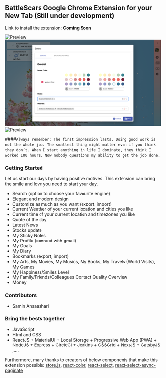 ## BattleScars Google Chrome Extension for your New Tab (Still under development)

Link to install the extension: <b>Coming Soon</b>

<!-- ![Preview](./battle-scars/src/assets/screenshots/1.png)
![Preview](./battle-scars/src/assets/screenshots/2.png)
![Preview](./battle-scars/src/assets/screenshots/3.png) -->
<img src="./battle-scars/src/assets/screenshots/1.png" width="700px" alt="Preview"/>
<img src="./battle-scars/src/assets/screenshots/2.png" width="700px" alt="Preview"/>
<img src="./battle-scars/src/assets/screenshots/3.png" width="700px" alt="Preview"/>

####`Always remember: The first impression lasts. Doing good work is not the whole job. The smallest thing might matter even if you think they don’t. When I start anything in life I dominate, they think I worked 100 hours. Now nobody questions my ability to get the job done.`

### Getting Started

Let us start our days by having positive motives. This extension can bring the smile and love you need to start your day.

- Search (option to choose your favourite engine)
- Elegant and modern design
- Customize as much as you want (export, import)
- Current Weather of your current location and cities you like
- Current time of your current location and timezones you like
- Quote of the day
- Latest News
- Stocks update
- My Sticky Notes
- My Profile (connect with gmail)
- My Goals
- My Diary
- Bookmarks (export, import)
- My Arts, My Movies, My Musics, My Books, My Travels (World Visits), My Games
- My Happiness/Smiles Level
- My Family/Friends/Colleagues Contact Quality Overview
- Money

### Contributors

- Samin Ansaashari

### Bring the bests together

- JavaScript
- Html and CSS
- ReactJS + MaterialUI + Local Storage + Progressive Web App (PWA) + NodeJS + Express + CircleCI + Jenkins + CSSGrid + NextJS + GatsbyJS ,....

Furthermore, many thanks to creators of below components that make this extension possible:
[store.js](https://github.com/marcuswestin/store.js), [react-color](https://github.com/casesandberg/react-color), [react-select](https://github.com/JedWatson/react-select), [react-select-async-paginate](https://github.com/vtaits/react-select-async-paginate)

<!-- ## License -->
<!-- This project is licensed under the MIT License - see the [LICENSE.md](LICENSE.md) file for details -->
